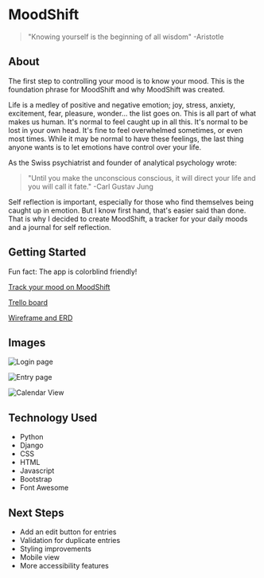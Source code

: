 # MoodShift

> "Knowing yourself is the beginning of all wisdom"
> -Aristotle

## About

The first step to controlling your mood is to know your mood. This is the foundation phrase for MoodShift and why MoodShift was created.

Life is a medley of positive and negative emotion; joy, stress, anxiety, excitement, fear, pleasure, wonder... the list goes on. This is all part of what makes us human. It's normal to feel caught up in all this. It's normal to be lost in your own head. It's fine to feel overwhelmed sometimes, or even most times. While it may be normal to have these feelings, the last thing anyone wants is to let emotions have control over your life.

As the Swiss psychiatrist and founder of analytical psychology wrote:

> "Until you make the unconscious conscious, it will direct your life and you will call it fate."
> -Carl Gustav Jung

Self reflection is important, especially for those who find themselves being caught up in emotion. But I know first hand, that's easier said than done. That is why I decided to create MoodShift, a tracker for your daily moods and a journal for self reflection.

## Getting Started

Fun fact: The app is colorblind friendly!

[Track your mood on MoodShift](https://moodshift.herokuapp.com/)

[Trello board](https://trello.com/b/yoW2Xbrj/moodshift)

[Wireframe and ERD](https://whimsical.com/moodshift-6dpkn8ck883ZEj6HefCm3p)

## Images

![Login page](https://i.imgur.com/hUMCZsP.png)

![Entry page](https://i.imgur.com/CZyzYS6.png)

![Calendar View](https://i.imgur.com/jwTT2oO.png)

## Technology Used

- Python
- Django
- CSS
- HTML
- Javascript
- Bootstrap
- Font Awesome

## Next Steps

- Add an edit button for entries
- Validation for duplicate entries
- Styling improvements
- Mobile view
- More accessibility features
